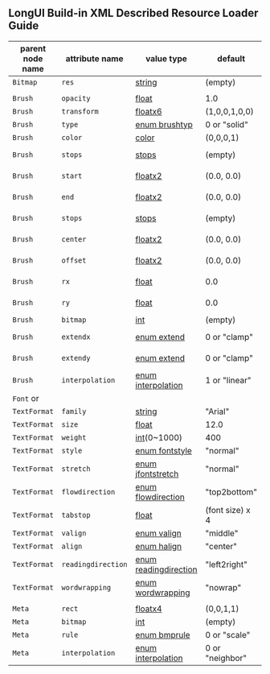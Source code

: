 ## LongUI Build-in XML Described Resource Loader Guide
  
parent node name|attribute name|value type|default|note
----------------|--------------|----------|-------|----
`Bitmap`|`res`|[string](./longui-xml-value-type.md#jump_string)|(empty)|URI for image file
  |  |  |  |  
`Brush`|`opacity`|[float](./longui-xml-value-type.md#jump_float)|1.0|opacity for `ID2D1Brush`
`Brush`|`transform`|[floatx6](./longui-xml-value-type.md#jump_floatx6)|(1,0,0,1,0,0)|transform for `ID2D1Brush`
`Brush`|`type`|[enum brushtyp](./longui-xml-value-type.md#jump_enum_brushtype)|0 or "solid"|type for this brush
`Brush`|`color`|[color](./longui-xml-value-type.md#jump_color)|(0,0,0,1)|for `solid`, color for  `ID2D1SolidColorBrush`
`Brush`|`stops`|[stops](./longui-xml-value-type.md#jump_stops)|(empty)|for `linear` and `radial`,  array in any size "stops" for `ID2D1GradientStopCollection`
`Brush`|`start`|[floatx2](./longui-xml-value-type.md#jump_floatx2)|(0.0, 0.0)|for `linear`, start point for `D2D1_LINEAR_GRADIENT_BRUSH_PROPERTIES::startPoint`
`Brush`|`end`|[floatx2](./longui-xml-value-type.md#jump_floatx2)|(0.0, 0.0)|for `linear`, end point for `D2D1_LINEAR_GRADIENT_BRUSH_PROPERTIES::endPoint`
`Brush`|`stops`|[stops](./longui-xml-value-type.md#jump_stops)|(empty)|for `linear` and `radial`,  array in any size "stops" for `ID2D1GradientStopCollection`
`Brush`|`center`|[floatx2](./longui-xml-value-type.md#jump_floatx2)|(0.0, 0.0)|for `radial`, center point for `D2D1_RADIAL_GRADIENT_BRUSH_PROPERTIES::center`
`Brush`|`offset`|[floatx2](./longui-xml-value-type.md#jump_floatx2)|(0.0, 0.0)|for `radial`, origin offset for `D2D1_RADIAL_GRADIENT_BRUSH_PROPERTIES::gradientOriginOffset`
`Brush`|`rx`|[float](./longui-xml-value-type.md#jump_float)|0.0|for `radial`, x-radiu for `D2D1_RADIAL_GRADIENT_BRUSH_PROPERTIES::radiusX`
`Brush`|`ry`|[float](./longui-xml-value-type.md#jump_float)|0.0|for `radial`, y-radiu for `D2D1_RADIAL_GRADIENT_BRUSH_PROPERTIES::radiusY`
`Brush`|`bitmap`|[int](./longui-xml-value-type.md#jump_int)|(empty)|for `bitmap`, common bitmap resource index
`Brush`|`extendx`|[enum extend](./longui-xml-value-type.md#jump_enum_extend)|0 or "clamp"|for `bitmap`, x-extendy mode for `D2D1_BITMAP_BRUSH_PROPERTIES1::extendModeX`
`Brush`|`extendy`|[enum extend](./longui-xml-value-type.md#jump_enum_extend)|0 or "clamp"|for `bitmap`, y-extendy mode for `D2D1_BITMAP_BRUSH_PROPERTIES1::extendModeY`
`Brush`|`interpolation`|[enum interpolation](./longui-xml-value-type.md#jump_enum_interpolation)|1 or "linear"|for `bitmap`, interpolation mode for `D2D1_BITMAP_BRUSH_PROPERTIES1::interpolationMode`
`Font` or|  |  |  |  
`TextFormat`|`family`|[string](./longui-xml-value-type.md#jump_string)|"Arial"|font family name
`TextFormat`|`size`|[float](./longui-xml-value-type.md#jump_float)|12.0|font size
`TextFormat`|`weight`|[int](./longui-xml-value-type.md#jump_int)(0~1000)|400|`DWRITE_FONT_WEIGHT_NORMAL`=400 in `DWRITE_FONT_WEIGHT`
`TextFormat`|`style`|[enum fontstyle](./longui-xml-value-type.md#jump_enum_fontstyle)|"normal"| style of font
`TextFormat`|`stretch`|[enum jfontstretch](./longui-xml-value-type.md#jump_enum_fontstretch)|"normal"|stretch of font
`TextFormat`|`flowdirection`|[enum flowdirection](./longui-xml-value-type.md#jump_enum_flowdirection)|"top2bottom"|direction for flow
`TextFormat`|`tabstop`|[float](./longui-xml-value-type.md#jump_float)|(font size) x 4| width of `\t`
`TextFormat`|`valign`|[enum valign](./longui-xml-value-type.md#jump_enum_valign)|"middle"|align in vertical
`TextFormat`|`align`|[enum halign](./longui-xml-value-type.md#jump_enum_halign)|"center"|align in horizontal
`TextFormat`|`readingdirection`|[enum readingdirection](./longui-xml-value-type.md#jump_enum_readingdirection)|"left2right"|direction for reading
`TextFormat`|`wordwrapping`|[enum wordwrapping](./longui-xml-value-type.md#jump_enum_wordwrapping)|"nowrap"|wrapping rule for word
  |  |  |  |  
`Meta`|`rect`|[floatx4](./longui-xml-value-type.md#jump_floatx4)|(0,0,1,1)|rect of bitmap, `src_rect`
`Meta`|`bitmap`|[int](./longui-xml-value-type.md#jump_int)|(empty)|common bitmap resource index
`Meta`|`rule`|[enum bmprule](./longui-xml-value-type.md#jump_enum_bmprule)|0 or "scale"| rendering-rule for this meta
`Meta`|`interpolation`|[enum interpolation](./longui-xml-value-type.md#jump_enum_interpolation)|0 or "neighbor"|or `D2D1_INTERPOLATION_MODE`
  